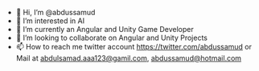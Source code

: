 - 👋 Hi, I’m @abdussamud
- 👀 I’m interested in AI
- 🌱 I’m currently an Angular and Unity Game Developer
- 💞️ I’m looking to collaborate on Angular and Unity Projects
- 📫 How to reach me twitter account https://twitter.com/abdussamud or Mail at abdulsamad.aaa123@gamil.com, abdussamud@hotmail.com

<!---
abdussamud/abdussamud is a ✨ special ✨ repository because its `README.md` (this file) appears on your GitHub profile.
You can click the Preview link to take a look at your changes.
--->
